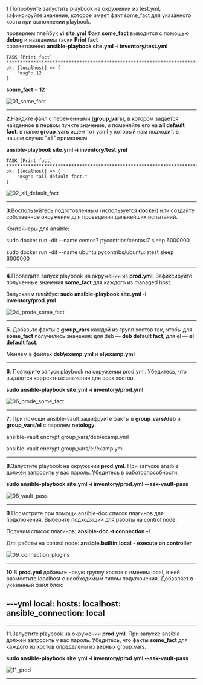 **1** Попробуйте запустить playbook на окружении из test.yml, зафиксируйте значение, которое имеет факт some_fact для указанного хоста при выполнении playbook.
	
проверяем плейбук
**vi site.yml** 
Факт **some_fact** выводится с помощью **debug** и названием таски **Print fact**  
соответсвенно 
**ansible-playbook site.yml -i inventory/test.yml**

	TASK [Print fact] **********************************************************************************************************************************************************************************************************
	ok: [localhost] => {
		"msg": 12
	}	


**some_fact = 12**	


![01_some_fact](https://github.com/user-attachments/assets/4222c9f8-abbc-4856-98d1-8c4a5b2e3a08)


----------------------	
		
**2**.Найдите файл с переменными (**group_vars**), в котором задаётся найденное в первом пункте значение, и поменяйте его на **all default fact**. 
в папке **group_vars** ищем тот yaml у который нам подходит. в нашем случае "**all**"
применяем 

**ansible-playbook site.yml -i inventory/test.yml**


	TASK [Print fact] 							**********************************************************************************************************************************************************************************************************
	ok: [localhost] => {
		"msg": "all default fact."
	}


![02_all_default_fact](https://github.com/user-attachments/assets/6fb1f088-810e-42f2-bd04-ee98394635e6)

----------------------	
	
**3**.Воспользуйтесь подготовленным (используется **docker**) или создайте собственное окружение для проведения дальнейших испытаний.

Контейнеры для ansible:

sudo docker run -dit --name centos7 pycontribs/centos:7 sleep 6000000

sudo docker run -dit --name ubuntu pycontribs/ubuntu:latest sleep 6000000

----------------------	

**4**.Проведите запуск playbook на окружении из **prod.yml**. Зафиксируйте полученные значения **some_fact** для каждого из managed host.

Запускаем плейбук:
**sudo ansible-playbook site.yml -i inventory/prod.yml**


![04_prode_some_fact](https://github.com/user-attachments/assets/8761df99-de69-4919-8f24-b3d59f09ad0c)


----------------------	

**5**. Добавьте факты в **group_vars** каждой из групп хостов так, чтобы для **some_fact** получились значения: для deb — **deb default fact**, для el — **el default fact**.

Меняем в файлах **deb\examp.yml** и **el\examp.yml**

----------------------	
	
**6**. Повторите запуск playbook на окружении prod.yml. Убедитесь, что выдаются корректные значения для всех хостов.

**sudo ansible-playbook site.yml -i inventory/prod.yml**


![06_prode_some_fact](https://github.com/user-attachments/assets/e1b4f005-7825-4abc-be6e-374e2f3e2a97)


----------------------	

**7**. При помощи ansible-vault зашифруйте факты в **group_vars/deb** и **group_vars/el** с паролем **netology**.

ansible-vault encrypt group_vars/deb/examp.yml

ansible-vault encrypt group_vars/el/examp.yml

----------------------	

**8**.Запустите playbook на окружении **prod.yml**. При запуске ansible должен запросить у вас пароль. Убедитесь в работоспособности.

**sudo ansible-playbook site.yml -i inventory/prod.yml --ask-vault-pass**


![08_vault_pass](https://github.com/user-attachments/assets/36da6a13-6285-4bcd-891a-c5fdc2f0aea8)


----------------------	

**9**.Посмотрите при помощи ansible-doc список плагинов для подключения. Выберите подходящий для работы на control node.

Получим список плагинов:
**ansible-doc -t connection -l**

Для работы на control node:
**ansible.builtin.local** - **execute on controller**


![09_connection_plugins](https://github.com/user-attachments/assets/a68673ac-8937-4c56-ba61-4e5f3737328a)


----------------------	 

**10**.В **prod.yml** добавьте новую группу хостов с именем local, в ней разместите localhost с необходимым типом подключения. 
Добавляет в указанный файл блок:

---yml
	  local:
	    hosts:
	      localhost:
	        ansible_connection: local
---

----------------------	 
	
**11**.Запустите playbook на окружении **prod.yml**. При запуске ansible должен запросить у вас пароль. Убедитесь, что факты **some_fact** для каждого из хостов определены из верных group_vars.

**sudo ansible-playbook site.yml -i inventory/prod.yml --ask-vault-pass**


![11_prod](https://github.com/user-attachments/assets/223bebf7-6da2-4cc3-bc60-2035f315f5f7)


----------------------






